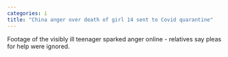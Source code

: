 ```yaml
---
categories: i
title: "China anger over death of girl 14 sent to Covid quarantine"
---
```

Footage of the visibly ill teenager sparked anger online - relatives say pleas for help were ignored.